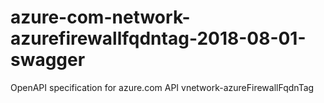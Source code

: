 # azure-com-network-azurefirewallfqdntag-2018-08-01-swagger
OpenAPI specification for azure.com API vnetwork-azureFirewallFqdnTag
